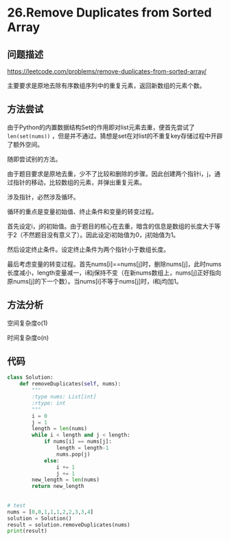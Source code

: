 # 26.Remove Duplicates from Sorted Array

## 问题描述

https://leetcode.com/problems/remove-duplicates-from-sorted-array/

主要要求是原地去除有序数组序列中的重复元素，返回新数组的元素个数。

## 方法尝试

由于Python的内置数据结构Set的作用即对list元素去重，便首先尝试了`len(set(nums))` ，但是并不通过。猜想是set在对list的不重复key存储过程中开辟了额外空间。

随即尝试别的方法。

由于题目要求是原地去重，少不了比较和删除的步骤。因此创建两个指针i，j，通过指针的移动，比较数组的元素，并弹出重复元素。

涉及指针，必然涉及循环。

循环的重点是变量初始值、终止条件和变量的转变过程。

首先设定i，j的初始值。由于题目的核心在去重，暗含的信息是数组的长度大于等于2（不然题目没有意义了）。因此设定i初始值为0，j初始值为1。

然后设定终止条件。设定终止条件为两个指针小于数组长度。

最后考虑变量的转变过程。首先nums[i]==nums[j]时，删除nums[j]，此时nums长度减小，length变量减一，i和j保持不变（在新nums数组上，nums[j]正好指向原nums[j]的下一个数）。当nums[i]不等于nums[j]时，i和j均加1。

## 方法分析

空间复杂度o(1)

时间复杂度o(n)

## 代码

```python
class Solution:
    def removeDuplicates(self, nums):
        """
        :type nums: List[int]
        :rtype: int
        """
        i = 0 
        j = 1
        length = len(nums)
        while i < length and j < length:
            if nums[i] == nums[j]:
                length = length-1
                nums.pop(j)
            else:
                i += 1
                j += 1
        new_length = len(nums)
        return new_length
    
   
# test
nums = [0,0,1,1,1,2,2,3,3,4]
solution = Solution()
result = solution.removeDuplicates(nums)
print(result)
```

